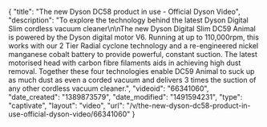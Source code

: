{
    "title": "The new Dyson DC58 product in use - Official Dyson Video",
    "description": "To explore the technology behind the latest Dyson Digital Slim cordless vacuum cleaner\n\nThe new Dyson Digital Slim DC59 Animal is powered by the Dyson digital motor V6. Running at up to 110,000rpm, this works with our 2 Tier Radial cyclone technology and a re-engineered nickel manganese cobalt battery to provide powerful, constant suction. The latest motorised head with carbon fibre filaments aids in achieving high dust removal. Together these four technologies enable DC59 Animal to suck up as much dust as even a corded vacuum and delivers 3 times the suction of any other cordless vacuum cleaner.",
    "videoid": "66341060",
    "date_created": "1389873579",
    "date_modified": "1491594231",
    "type": "captivate",
    "layout": "video",
    "url": "\/v\/the-new-dyson-dc58-product-in-use-official-dyson-video\/66341060"
}